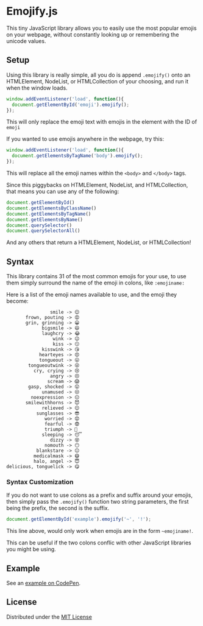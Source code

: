 # Emojify.js
This tiny JavaScript library allows you to easily use the most popular emojis on your webpage, without constantly looking up or remembering the unicode values.

## Setup
Using this library is really simple, all you do is append ```.emojify()``` onto an HTMLElement, NodeList, or HTMLCollection of your choosing, and run it when the window loads.

```javascript
window.addEventListener('load', function(){
  document.getElementById('emoji').emojify();
});
```
This will only replace the emoji text with emojis in the element with the ID of ```emoji```


If you wanted to use emojis anywhere in the webpage, try this:
```javascript
window.addEventListener('load', function(){
  document.getElementsByTagName('body').emojify();
});
```
This will replace all the emoji names within the ```<body>``` and ```</body>``` tags.


Since this piggybacks on HTMLElement, NodeList, and HTMLCollection, that means you can use any of the following:
```javascript
document.getElementById()
document.getElementsByClassName()
document.getElementsByTagName()
document.getElementsByName()
document.querySelector()
document.querySelectorAll()
```
And any others that return a HTMLElement, NodeList, or HTMLCollection!


## Syntax
This library contains 31 of the most common emojis for your use, to use them simply surround the name of the emoji in colons, like ```:emojiname:```


Here is a list of the emoji names available to use, and the emoji they become:
```
                smile -> 😊
       frown, pouting -> 😡
       grin, grinning -> 😀
             bigsmile -> 😄
             laughcry -> 😂
                 wink -> 😉
                 kiss -> 😗
             kisswink -> 😘
            hearteyes -> 😍
            tongueout -> 😛
        tongueoutwink -> 😜
          cry, crying -> 😢
                angry -> 😣
               scream -> 😱
        gasp, shocked -> 😲
             unamused -> 😒
         noexpression -> 😑
       smilewithhorns -> 😈
             relieved -> 😌
           sunglasses -> 😎
              worried -> 😟
              fearful -> 😨
              triumph -> 😤
             sleeping -> 😴
                dizzy -> 😵
              nomouth -> 😶
           blankstare -> 😐
          medicalmask -> 😷
          halo, angel -> 😇
delicious, tonguelick -> 😋
```

### Syntax Customization
If you do not want to use colons as a prefix and suffix around your emojis, then simply pass the ```.emojify()``` function two string parameters, the first being the prefix, the second is the suffix.

```javascript
document.getElementById('example').emojify('~', '!');
```
This line above, would only work when emojis are in the form ```~emojiname!```.

This can be useful if the two colons conflic with other JavaScript libraries you might be using.


## Example
See an [example on CodePen](http://codepen.io/mwrouse/pen/EKZzRX).


## License
Distributed under the [MIT License](https://raw.githubusercontent.com/mwrouse/emojify.js/master/LICENSE)
